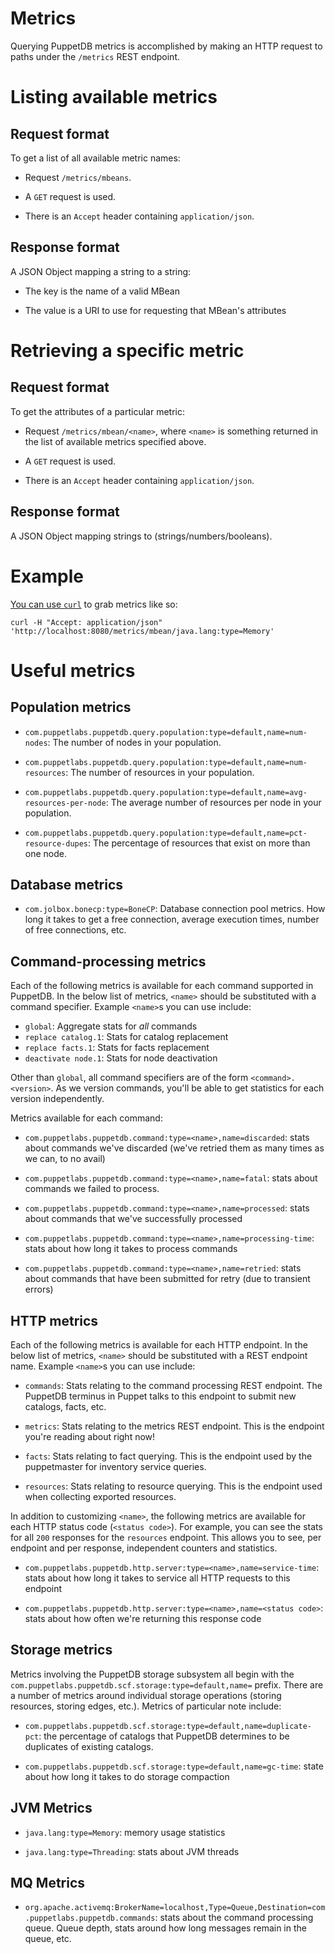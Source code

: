 # Metrics

Querying PuppetDB metrics is accomplished by making an HTTP request
to paths under the `/metrics` REST endpoint.

# Listing available metrics

## Request format

To get a list of all available metric names:

* Request `/metrics/mbeans`.

* A `GET` request is used.

* There is an `Accept` header containing `application/json`.

## Response format

A JSON Object mapping a string to a string:

* The key is the name of a valid MBean

* The value is a URI to use for requesting that MBean's attributes

# Retrieving a specific metric

## Request format

To get the attributes of a particular metric:

* Request `/metrics/mbean/<name>`, where `<name>` is something
  returned in the list of available metrics specified above.

* A `GET` request is used.

* There is an `Accept` header containing `application/json`.

## Response format

A JSON Object mapping strings to (strings/numbers/booleans).

# Example

[You can use `curl`](curl.md) to grab metrics like so:

    curl -H "Accept: application/json" 'http://localhost:8080/metrics/mbean/java.lang:type=Memory'

# Useful metrics

## Population metrics

* `com.puppetlabs.puppetdb.query.population:type=default,name=num-nodes`:
  The number of nodes in your population.

* `com.puppetlabs.puppetdb.query.population:type=default,name=num-resources`:
  The number of resources in your population.

* `com.puppetlabs.puppetdb.query.population:type=default,name=avg-resources-per-node`:
  The average number of resources per node in your population.

* `com.puppetlabs.puppetdb.query.population:type=default,name=pct-resource-dupes`:
  The percentage of resources that exist on more than one node.

## Database metrics

* `com.jolbox.bonecp:type=BoneCP`: Database connection pool
  metrics. How long it takes to get a free connection, average
  execution times, number of free connections, etc.

## Command-processing metrics

Each of the following metrics is available for each command supported
in PuppetDB. In the below list of metrics, `<name>` should be
substituted with a command specifier. Example `<name>`s you can use
include:

* `global`: Aggregate stats for _all_ commands
* `replace catalog.1`: Stats for catalog replacement
* `replace facts.1`: Stats for facts replacement
* `deactivate node.1`: Stats for node deactivation

Other than `global`, all command specifiers are of the form
`<command>.<version>`. As we version commands, you'll be able to get
statistics for each version independently.

Metrics available for each command:

* `com.puppetlabs.puppetdb.command:type=<name>,name=discarded`: stats
  about commands we've discarded (we've retried them as many times as
  we can, to no avail)

* `com.puppetlabs.puppetdb.command:type=<name>,name=fatal`: stats about
  commands we failed to process.

* `com.puppetlabs.puppetdb.command:type=<name>,name=processed`: stats
  about commands that we've successfully processed

* `com.puppetlabs.puppetdb.command:type=<name>,name=processing-time`:
  stats about how long it takes to process commands

* `com.puppetlabs.puppetdb.command:type=<name>,name=retried`: stats about
  commands that have been submitted for retry (due to transient
  errors)

## HTTP metrics

Each of the following metrics is available for each HTTP endpoint. In
the below list of metrics, `<name>` should be substituted with a REST
endpoint name. Example `<name>`s you can use include:

* `commands`: Stats relating to the command processing REST
  endpoint. The PuppetDB terminus in Puppet talks to this endpoint to
  submit new catalogs, facts, etc.

* `metrics`: Stats relating to the metrics REST endpoint. This is the
  endpoint you're reading about right now!

* `facts`: Stats relating to fact querying. This is the endpoint used
  by the puppetmaster for inventory service queries.

* `resources`: Stats relating to resource querying. This is the
  endpoint used when collecting exported resources.

In addition to customizing `<name>`, the following metrics are
available for each HTTP status code (`<status code>`). For example, you can
see the stats for all `200` responses for the `resources`
endpoint. This allows you to see, per endpoint and per response,
independent counters and statistics.

* `com.puppetlabs.puppetdb.http.server:type=<name>,name=service-time`:
  stats about how long it takes to service all HTTP requests to this endpoint

* `com.puppetlabs.puppetdb.http.server:type=<name>,name=<status code>`:
  stats about how often we're returning this response code

## Storage metrics

Metrics involving the PuppetDB storage subsystem all begin with the
`com.puppetlabs.puppetdb.scf.storage:type=default,name=` prefix. There are
a number of metrics around individual storage operations (storing
resources, storing edges, etc.). Metrics of particular note include:

* `com.puppetlabs.puppetdb.scf.storage:type=default,name=duplicate-pct`:
  the percentage of catalogs that PuppetDB determines to be
  duplicates of existing catalogs.

* `com.puppetlabs.puppetdb.scf.storage:type=default,name=gc-time`: state
  about how long it takes to do storage compaction

## JVM Metrics

* `java.lang:type=Memory`: memory usage statistics

* `java.lang:type=Threading`: stats about JVM threads

## MQ Metrics

* `org.apache.activemq:BrokerName=localhost,Type=Queue,Destination=com.puppetlabs.puppetdb.commands`:
  stats about the command processing queue. Queue depth, stats around
  how long messages remain in the queue, etc.

